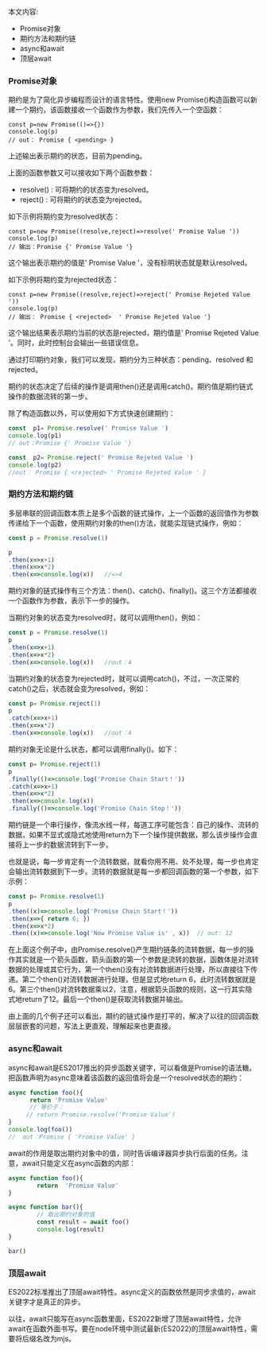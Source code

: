 本文内容:
- Promise对象
- 期约方法和期约链
- async和await
- 顶层await



###   Promise对象

期约是为了简化异步编程而设计的语言特性。使用new Promise()构造函数可以新建一个期约，该函数接收一个函数作为参数，我们先传入一个空函数：

```
const p=new Promise(()=>{})
console.log(p)
// out： Promise { <pending> }
```

上述输出表示期约的状态，目前为pending。

上面的函数参数又可以接收如下两个函数参数：
- resolve() : 可将期约的状态变为resolved。
- reject() : 可将期约的状态变为rejected。

如下示例将期约变为resolved状态：

```
const p=new Promise((resolve,reject)=>resolve(' Promise Value '))
console.log(p)
// 输出：Promise {' Promise Value '}
```

这个输出表示期约的值是' Promise Value '，没有标明状态就是默认resolved。

如下示例将期约变为rejected状态：

```
const p=new Promise((resolve,reject)=>reject(' Promise Rejeted Value '))
console.log(p)
// 输出： Promise { <rejected>  ' Promise Rejeted Value '}
```

这个输出结果表示期约当前的状态是rejected，期约值是' Promise Rejeted Value '。同时，此时控制台会输出一些错误信息。

通过打印期约对象，我们可以发现，期约分为三种状态：pending、resolved 和 rejected。

期约的状态决定了后续的操作是调用then()还是调用catch()。期约值是期约链式操作的数据流转的第一步。

除了构造函数以外，可以使用如下方式快速创建期约：

```js
const  p1= Promise.resolve(' Promise Value ')
console.log(p1)
// out：Promise {' Promise Value '}

const  p2= Promise.reject(' Promise Rejeted Value ')
console.log(p2)
//out： Promise { <rejected> ' Promise Rejeted Value ' }
```

###    期约方法和期约链

多层串联的回调函数本质上是多个函数的链式操作，上一个函数的返回值作为参数传递给下一个函数，使用期约对象的then()方法，就能实现链式操作，例如：

```js
const p = Promise.resolve(1)

p
.then(x=>x+1)
.then(x=>x*2)
.then(x=>console.log(x))   //=>4
```

期约对象的链式操作有三个方法：then()、catch()、finally()。这三个方法都接收一个函数作为参数，表示下一步的操作。

当期约对象的状态变为resolved时，就可以调用then()，例如：

```js
const p = Promise.resolve(1)
p
.then(x=>x+1)
.then(x=>x*2)
.then(x=>console.log(x))   //out：4
```


当期约对象的状态变为rejected时，就可以调用catch()，不过，一次正常的catch()之后，状态就会变为resolved，例如：

```js
const p= Promise.reject(1)
p
.catch(x=>x+1)
.then(x=>x*2)
.then(x=>console.log(x))   //out：4
```

期约对象无论是什么状态，都可以调用finally()。如下：

```js
const p= Promise.reject(1)
p
.finally(()=>console.log('Promise Chain Start！'))
.catch(x=>x+1)             
.then(x=>x*2)
.then(x=>console.log(x))
.finally(()=>console.log('Promise Chain Stop！'))  
```

期约链是一个串行操作，像流水线一样，每道工序可能包含：自己的操作、流转的数据，如果不显式或隐式地使用return为下一个操作提供数据，那么该步操作会直接将上一步的数据流转到下一步。

也就是说，每一步肯定有一个流转数据，就看你用不用、处不处理，每一步也肯定会输出流转数据到下一步。流转的数据就是每一步都回调函数的第一个参数，如下示例：

```js
const p= Promise.resolve(1)        
p
.then((x)=>console.log('Promise Chain Start！'))
.then(x=>{ return 6; })
.then(x=>x*2)                      
.then((x)=>console.log('Now Promise Value is' , x))  // out: 12
```

在上面这个例子中，由Promise.resolve()产生期约链条的流转数据，每一步的操作其实就是一个箭头函数，箭头函数的第一个参数是流转的数据，函数体是对流转数据的处理或其它行为，第一个then()没有对流转数据进行处理，所以直接往下传递。第二个then()对流转数据进行处理，但是显式地return 6，此时流转数据就是6。第三个then()对流转数据乘以2，注意，根据箭头函数的规则，这一行其实隐式地return了12。最后一个then()是获取流转数据并输出。

由上面的几个例子还可以看出，期约的链式操作是打平的，解决了以往的回调函数层层嵌套的问题，写法上更直观，理解起来也更直接。

###   async和await

async和await是ES2017推出的异步函数关键字，可以看做是Promise的语法糖。把函数声明为async意味着该函数的返回值将会是一个resolved状态的期约：

```js
async function foo(){
      return 'Promise Value'
      // 等价于：
     // return Promise.resolve('Promise Value')
}
console.log(foo())  
//  out：Promise { 'Promise Value' }
```

await的作用是取出期约对象中的值，同时告诉编译器异步执行后面的任务。注意，await只能定义在async函数的内部：

```js
async function foo(){
        return  'Promise Value'
}

async function bar(){
        // 取出期约对象的值
        const result = await foo()
        console.log(result)
}

bar()
```


###  顶层await

ES2022标准推出了顶层await特性。async定义的函数依然是同步求值的，await关键字才是真正的异步。

以往，await只能写在async函数里面，ES2022新增了顶层await特性，允许await在函数外面书写。要在node环境中测试最新(ES2022)的顶层await特性，需要将后缀名改为mjs。
